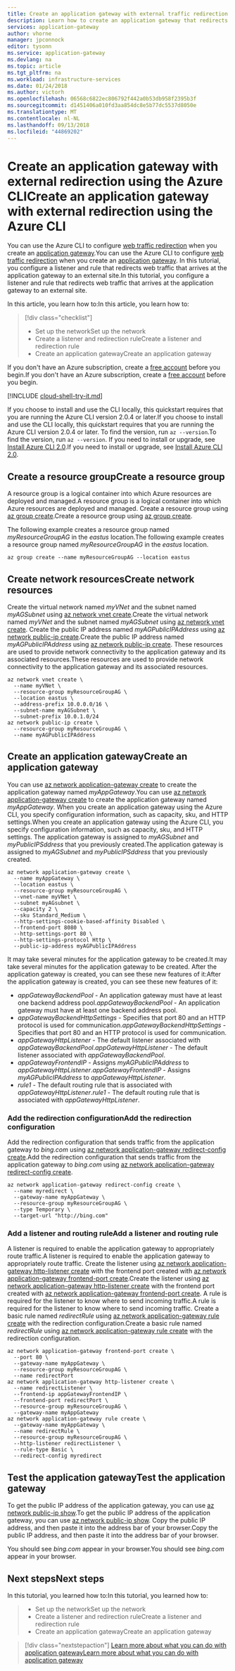 ```yaml
---
title: Create an application gateway with external traffic redirection - Azure CLI | Microsoft Docs
description: Learn how to create an application gateway that redirects internal web traffic to the appropriate pool using the Azure CLI.
services: application-gateway
author: vhorne
manager: jpconnock
editor: tysonn
ms.service: application-gateway
ms.devlang: na
ms.topic: article
ms.tgt_pltfrm: na
ms.workload: infrastructure-services
ms.date: 01/24/2018
ms.author: victorh
ms.openlocfilehash: 06568c6822ec806792f442a0b53db958f2395b3f
ms.sourcegitcommit: d1451406a010fd3aa854dc8e5b77dc5537d8050e
ms.translationtype: MT
ms.contentlocale: nl-NL
ms.lasthandoff: 09/13/2018
ms.locfileid: "44869202"
---
```

# <a name="create-an-application-gateway-with-external-redirection-using-the-azure-cli"></a><span data-ttu-id="05989-103">Create an application gateway with external redirection using the Azure CLI</span><span class="sxs-lookup"><span data-stu-id="05989-103">Create an application gateway with external redirection using the Azure CLI</span></span>

<span data-ttu-id="05989-104">You can use the Azure CLI to configure [web traffic redirection](application-gateway-multi-site-overview.md) when you create an [application gateway](application-gateway-introduction.md).</span><span class="sxs-lookup"><span data-stu-id="05989-104">You can use the Azure CLI to configure [web traffic redirection](application-gateway-multi-site-overview.md) when you create an [application gateway](application-gateway-introduction.md).</span></span> <span data-ttu-id="05989-105">In this tutorial, you configure a listener and rule that redirects web traffic that arrives at the application gateway to an external site.</span><span class="sxs-lookup"><span data-stu-id="05989-105">In this tutorial, you configure a listener and rule that redirects web traffic that arrives at the application gateway to an external site.</span></span>

<span data-ttu-id="05989-106">In this article, you learn how to:</span><span class="sxs-lookup"><span data-stu-id="05989-106">In this article, you learn how to:</span></span>

> [!div class="checklist"]
> * <span data-ttu-id="05989-107">Set up the network</span><span class="sxs-lookup"><span data-stu-id="05989-107">Set up the network</span></span>
> * <span data-ttu-id="05989-108">Create a listener and redirection rule</span><span class="sxs-lookup"><span data-stu-id="05989-108">Create a listener and redirection rule</span></span>
> * <span data-ttu-id="05989-109">Create an application gateway</span><span class="sxs-lookup"><span data-stu-id="05989-109">Create an application gateway</span></span>

<span data-ttu-id="05989-110">If you don't have an Azure subscription, create a [free account](https://azure.microsoft.com/free/?WT.mc_id=A261C142F) before you begin.</span><span class="sxs-lookup"><span data-stu-id="05989-110">If you don't have an Azure subscription, create a [free account](https://azure.microsoft.com/free/?WT.mc_id=A261C142F) before you begin.</span></span>

[!INCLUDE [cloud-shell-try-it.md](../../includes/cloud-shell-try-it.md)]

<span data-ttu-id="05989-111">If you choose to install and use the CLI locally, this quickstart requires that you are running the Azure CLI version 2.0.4 or later.</span><span class="sxs-lookup"><span data-stu-id="05989-111">If you choose to install and use the CLI locally, this quickstart requires that you are running the Azure CLI version 2.0.4 or later.</span></span> <span data-ttu-id="05989-112">To find the version, run `az --version`.</span><span class="sxs-lookup"><span data-stu-id="05989-112">To find the version, run `az --version`.</span></span> <span data-ttu-id="05989-113">If you need to install or upgrade, see [Install Azure CLI 2.0](/cli/azure/install-azure-cli).</span><span class="sxs-lookup"><span data-stu-id="05989-113">If you need to install or upgrade, see [Install Azure CLI 2.0](/cli/azure/install-azure-cli).</span></span>

## <a name="create-a-resource-group"></a><span data-ttu-id="05989-114">Create a resource group</span><span class="sxs-lookup"><span data-stu-id="05989-114">Create a resource group</span></span>

<span data-ttu-id="05989-115">A resource group is a logical container into which Azure resources are deployed and managed.</span><span class="sxs-lookup"><span data-stu-id="05989-115">A resource group is a logical container into which Azure resources are deployed and managed.</span></span> <span data-ttu-id="05989-116">Create a resource group using [az group create](/cli/azure/group#create).</span><span class="sxs-lookup"><span data-stu-id="05989-116">Create a resource group using [az group create](/cli/azure/group#create).</span></span>

<span data-ttu-id="05989-117">The following example creates a resource group named *myResourceGroupAG* in the *eastus* location.</span><span class="sxs-lookup"><span data-stu-id="05989-117">The following example creates a resource group named *myResourceGroupAG* in the *eastus* location.</span></span>

```azurecli-interactive 
az group create --name myResourceGroupAG --location eastus
```

## <a name="create-network-resources"></a><span data-ttu-id="05989-118">Create network resources</span><span class="sxs-lookup"><span data-stu-id="05989-118">Create network resources</span></span> 

<span data-ttu-id="05989-119">Create the virtual network named *myVNet* and the subnet named *myAGSubnet* using [az network vnet create](/cli/azure/network/vnet#az-net).</span><span class="sxs-lookup"><span data-stu-id="05989-119">Create the virtual network named *myVNet* and the subnet named *myAGSubnet* using [az network vnet create](/cli/azure/network/vnet#az-net).</span></span> <span data-ttu-id="05989-120">Create the public IP address named *myAGPublicIPAddress* using [az network public-ip create](/cli/azure/network/public-ip#az-network_public_ip_create).</span><span class="sxs-lookup"><span data-stu-id="05989-120">Create the public IP address named *myAGPublicIPAddress* using [az network public-ip create](/cli/azure/network/public-ip#az-network_public_ip_create).</span></span> <span data-ttu-id="05989-121">These resources are used to provide network connectivity to the application gateway and its associated resources.</span><span class="sxs-lookup"><span data-stu-id="05989-121">These resources are used to provide network connectivity to the application gateway and its associated resources.</span></span>

```azurecli-interactive
az network vnet create \
  --name myVNet \
  --resource-group myResourceGroupAG \
  --location eastus \
  --address-prefix 10.0.0.0/16 \
  --subnet-name myAGSubnet \
  --subnet-prefix 10.0.1.0/24
az network public-ip create \
  --resource-group myResourceGroupAG \
  --name myAGPublicIPAddress
```

## <a name="create-an-application-gateway"></a><span data-ttu-id="05989-122">Create an application gateway</span><span class="sxs-lookup"><span data-stu-id="05989-122">Create an application gateway</span></span>

<span data-ttu-id="05989-123">You can use [az network application-gateway create](/cli/azure/network/application-gateway#create) to create the application gateway named *myAppGateway*.</span><span class="sxs-lookup"><span data-stu-id="05989-123">You can use [az network application-gateway create](/cli/azure/network/application-gateway#create) to create the application gateway named *myAppGateway*.</span></span> <span data-ttu-id="05989-124">When you create an application gateway using the Azure CLI, you specify configuration information, such as capacity, sku, and HTTP settings.</span><span class="sxs-lookup"><span data-stu-id="05989-124">When you create an application gateway using the Azure CLI, you specify configuration information, such as capacity, sku, and HTTP settings.</span></span> <span data-ttu-id="05989-125">The application gateway is assigned to *myAGSubnet* and *myPublicIPSddress* that you previously created.</span><span class="sxs-lookup"><span data-stu-id="05989-125">The application gateway is assigned to *myAGSubnet* and *myPublicIPSddress* that you previously created.</span></span> 

```azurecli-interactive
az network application-gateway create \
  --name myAppGateway \
  --location eastus \
  --resource-group myResourceGroupAG \
  --vnet-name myVNet \
  --subnet myAGsubnet \
  --capacity 2 \
  --sku Standard_Medium \
  --http-settings-cookie-based-affinity Disabled \
  --frontend-port 8080 \
  --http-settings-port 80 \
  --http-settings-protocol Http \
  --public-ip-address myAGPublicIPAddress
```

<span data-ttu-id="05989-126">It may take several minutes for the application gateway to be created.</span><span class="sxs-lookup"><span data-stu-id="05989-126">It may take several minutes for the application gateway to be created.</span></span> <span data-ttu-id="05989-127">After the application gateway is created, you can see these new features of it:</span><span class="sxs-lookup"><span data-stu-id="05989-127">After the application gateway is created, you can see these new features of it:</span></span>

- <span data-ttu-id="05989-128">*appGatewayBackendPool* - An application gateway must have at least one backend address pool.</span><span class="sxs-lookup"><span data-stu-id="05989-128">*appGatewayBackendPool* - An application gateway must have at least one backend address pool.</span></span>
- <span data-ttu-id="05989-129">*appGatewayBackendHttpSettings* - Specifies that port 80 and an HTTP protocol is used for communication.</span><span class="sxs-lookup"><span data-stu-id="05989-129">*appGatewayBackendHttpSettings* - Specifies that port 80 and an HTTP protocol is used for communication.</span></span>
- <span data-ttu-id="05989-130">*appGatewayHttpListener* - The default listener associated with *appGatewayBackendPool*.</span><span class="sxs-lookup"><span data-stu-id="05989-130">*appGatewayHttpListener* - The default listener associated with *appGatewayBackendPool*.</span></span>
- <span data-ttu-id="05989-131">*appGatewayFrontendIP* - Assigns *myAGPublicIPAddress* to *appGatewayHttpListener*.</span><span class="sxs-lookup"><span data-stu-id="05989-131">*appGatewayFrontendIP* - Assigns *myAGPublicIPAddress* to *appGatewayHttpListener*.</span></span>
- <span data-ttu-id="05989-132">*rule1* - The default routing rule that is associated with *appGatewayHttpListener*.</span><span class="sxs-lookup"><span data-stu-id="05989-132">*rule1* - The default routing rule that is associated with *appGatewayHttpListener*.</span></span>

### <a name="add-the-redirection-configuration"></a><span data-ttu-id="05989-133">Add the redirection configuration</span><span class="sxs-lookup"><span data-stu-id="05989-133">Add the redirection configuration</span></span>

<span data-ttu-id="05989-134">Add the redirection configuration that sends traffic from the application gateway to *bing.com* using [az network application-gateway redirect-config create](/cli/azure/network/application-gateway/redirect-config#az-network_application_gateway_redirect_config_create).</span><span class="sxs-lookup"><span data-stu-id="05989-134">Add the redirection configuration that sends traffic from the application gateway to *bing.com* using [az network application-gateway redirect-config create](/cli/azure/network/application-gateway/redirect-config#az-network_application_gateway_redirect_config_create).</span></span>

```azurecli-interactive
az network application-gateway redirect-config create \
  --name myredirect \
  --gateway-name myAppGateway \
  --resource-group myResourceGroupAG \
  --type Temporary \
  --target-url "http://bing.com"
```

### <a name="add-a-listener-and-routing-rule"></a><span data-ttu-id="05989-135">Add a listener and routing rule</span><span class="sxs-lookup"><span data-stu-id="05989-135">Add a listener and routing rule</span></span>

<span data-ttu-id="05989-136">A listener is required to enable the application gateway to appropriately route traffic.</span><span class="sxs-lookup"><span data-stu-id="05989-136">A listener is required to enable the application gateway to appropriately route traffic.</span></span> <span data-ttu-id="05989-137">Create the listener using [az network application-gateway http-listener create](/cli/azure/network/application-gateway#az-network_application_gateway_http_listener_create) with the frontend port created with [az network application-gateway frontend-port create](/cli/azure/network/application-gateway#az-network_application_gateway_frontend_port_create).</span><span class="sxs-lookup"><span data-stu-id="05989-137">Create the listener using [az network application-gateway http-listener create](/cli/azure/network/application-gateway#az-network_application_gateway_http_listener_create) with the frontend port created with [az network application-gateway frontend-port create](/cli/azure/network/application-gateway#az-network_application_gateway_frontend_port_create).</span></span> <span data-ttu-id="05989-138">A rule is required for the listener to know where to send incoming traffic.</span><span class="sxs-lookup"><span data-stu-id="05989-138">A rule is required for the listener to know where to send incoming traffic.</span></span> <span data-ttu-id="05989-139">Create a basic rule named *redirectRule* using [az network application-gateway rule create](/cli/azure/network/application-gateway#az-network_application_gateway_rule_create) with the redirection configuration.</span><span class="sxs-lookup"><span data-stu-id="05989-139">Create a basic rule named *redirectRule* using [az network application-gateway rule create](/cli/azure/network/application-gateway#az-network_application_gateway_rule_create) with the redirection configuration.</span></span>

```azurecli-interactive
az network application-gateway frontend-port create \
  --port 80 \
  --gateway-name myAppGateway \
  --resource-group myResourceGroupAG \
  --name redirectPort
az network application-gateway http-listener create \
  --name redirectListener \
  --frontend-ip appGatewayFrontendIP \
  --frontend-port redirectPort \
  --resource-group myResourceGroupAG \
  --gateway-name myAppGateway
az network application-gateway rule create \
  --gateway-name myAppGateway \
  --name redirectRule \
  --resource-group myResourceGroupAG \
  --http-listener redirectListener \
  --rule-type Basic \
  --redirect-config myredirect
```

## <a name="test-the-application-gateway"></a><span data-ttu-id="05989-140">Test the application gateway</span><span class="sxs-lookup"><span data-stu-id="05989-140">Test the application gateway</span></span>

<span data-ttu-id="05989-141">To get the public IP address of the application gateway, you can use [az network public-ip show](/cli/azure/network/public-ip#az-network_public_ip_show).</span><span class="sxs-lookup"><span data-stu-id="05989-141">To get the public IP address of the application gateway, you can use [az network public-ip show](/cli/azure/network/public-ip#az-network_public_ip_show).</span></span> <span data-ttu-id="05989-142">Copy the public IP address, and then paste it into the address bar of your browser.</span><span class="sxs-lookup"><span data-stu-id="05989-142">Copy the public IP address, and then paste it into the address bar of your browser.</span></span>

<span data-ttu-id="05989-143">You should see *bing.com* appear in your browser.</span><span class="sxs-lookup"><span data-stu-id="05989-143">You should see *bing.com* appear in your browser.</span></span>

## <a name="next-steps"></a><span data-ttu-id="05989-144">Next steps</span><span class="sxs-lookup"><span data-stu-id="05989-144">Next steps</span></span>

<span data-ttu-id="05989-145">In this tutorial, you learned how to:</span><span class="sxs-lookup"><span data-stu-id="05989-145">In this tutorial, you learned how to:</span></span>

> * <span data-ttu-id="05989-146">Set up the network</span><span class="sxs-lookup"><span data-stu-id="05989-146">Set up the network</span></span>
> * <span data-ttu-id="05989-147">Create a listener and redirection rule</span><span class="sxs-lookup"><span data-stu-id="05989-147">Create a listener and redirection rule</span></span>
> * <span data-ttu-id="05989-148">Create an application gateway</span><span class="sxs-lookup"><span data-stu-id="05989-148">Create an application gateway</span></span>

> [!div class="nextstepaction"]
> [<span data-ttu-id="05989-149">Learn more about what you can do with application gateway</span><span class="sxs-lookup"><span data-stu-id="05989-149">Learn more about what you can do with application gateway</span></span>](./application-gateway-introduction.md)